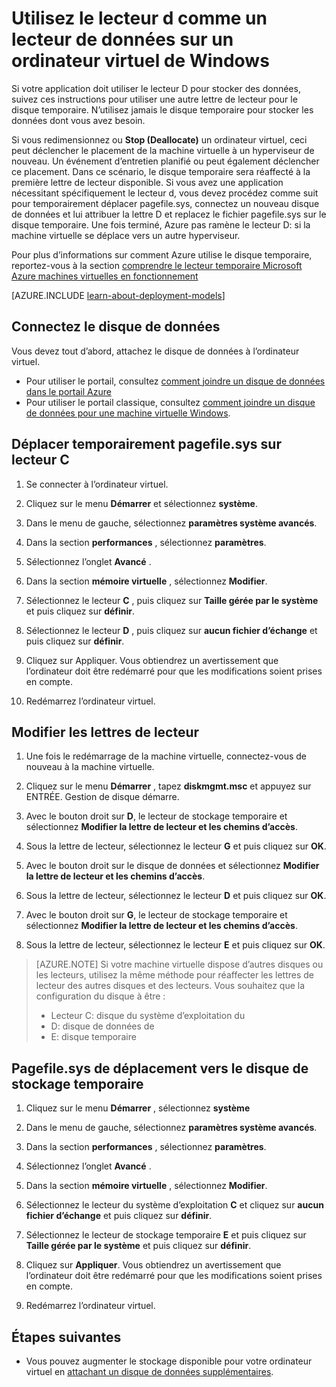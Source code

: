 <properties
    pageTitle="Vérifiez le lecteur D: d’un ordinateur virtuel un disque de données | Microsoft Azure"
    description="Décrit comment modifier des lettres de lecteur d’un ordinateur virtuel de Windows afin que vous puissiez utiliser le lecteur D: comme un lecteur de données."
    services="virtual-machines-windows"
    documentationCenter=""
    authors="cynthn"
    manager="timlt"
    editor=""
    tags="azure-resource-manager,azure-service-management"/>

<tags
    ms.service="virtual-machines-windows"
    ms.workload="infrastructure-services"
    ms.tgt_pltfrm="vm-windows"
    ms.devlang="na"
    ms.topic="article"
    ms.date="09/27/2016"
    ms.author="cynthn"/>

# <a name="use-the-d-drive-as-a-data-drive-on-a-windows-vm"></a>Utilisez le lecteur d comme un lecteur de données sur un ordinateur virtuel de Windows 

Si votre application doit utiliser le lecteur D pour stocker des données, suivez ces instructions pour utiliser une autre lettre de lecteur pour le disque temporaire. N’utilisez jamais le disque temporaire pour stocker les données dont vous avez besoin.

Si vous redimensionnez ou **Stop (Deallocate)** un ordinateur virtuel, ceci peut déclencher le placement de la machine virtuelle à un hyperviseur de nouveau. Un événement d’entretien planifié ou peut également déclencher ce placement. Dans ce scénario, le disque temporaire sera réaffecté à la première lettre de lecteur disponible. Si vous avez une application nécessitant spécifiquement le lecteur d, vous devez procédez comme suit pour temporairement déplacer pagefile.sys, connectez un nouveau disque de données et lui attribuer la lettre D et replacez le fichier pagefile.sys sur le disque temporaire. Une fois terminé, Azure pas ramène le lecteur D: si la machine virtuelle se déplace vers un autre hyperviseur.

Pour plus d’informations sur comment Azure utilise le disque temporaire, reportez-vous à la section [comprendre le lecteur temporaire Microsoft Azure machines virtuelles en fonctionnement](https://blogs.msdn.microsoft.com/mast/2013/12/06/understanding-the-temporary-drive-on-windows-azure-virtual-machines/)

[AZURE.INCLUDE [learn-about-deployment-models](../../includes/learn-about-deployment-models-both-include.md)]

## <a name="attach-the-data-disk"></a>Connectez le disque de données

Vous devez tout d’abord, attachez le disque de données à l’ordinateur virtuel. 

- Pour utiliser le portail, consultez [comment joindre un disque de données dans le portail Azure](virtual-machines-windows-attach-disk-portal.md)
- Pour utiliser le portail classique, consultez [comment joindre un disque de données pour une machine virtuelle Windows](virtual-machines-windows-classic-attach-disk.md). 


## <a name="temporarily-move-pagefilesys-to-c-drive"></a>Déplacer temporairement pagefile.sys sur lecteur C

1. Se connecter à l’ordinateur virtuel. 

2. Cliquez sur le menu **Démarrer** et sélectionnez **système**.

3. Dans le menu de gauche, sélectionnez **paramètres système avancés**.

4. Dans la section **performances** , sélectionnez **paramètres**.

5. Sélectionnez l’onglet **Avancé** .

5. Dans la section **mémoire virtuelle** , sélectionnez **Modifier**.

6. Sélectionnez le lecteur **C** , puis cliquez sur **Taille gérée par le système** et puis cliquez sur **définir**.

7. Sélectionnez le lecteur **D** , puis cliquez sur **aucun fichier d’échange** et puis cliquez sur **définir**.

8. Cliquez sur Appliquer. Vous obtiendrez un avertissement que l’ordinateur doit être redémarré pour que les modifications soient prises en compte.

9. Redémarrez l’ordinateur virtuel.




## <a name="change-the-drive-letters"></a>Modifier les lettres de lecteur 

1. Une fois le redémarrage de la machine virtuelle, connectez-vous de nouveau à la machine virtuelle.

2. Cliquez sur le menu **Démarrer** , tapez **diskmgmt.msc** et appuyez sur ENTRÉE. Gestion de disque démarre.

3. Avec le bouton droit sur **D**, le lecteur de stockage temporaire et sélectionnez **Modifier la lettre de lecteur et les chemins d’accès**.

4. Sous la lettre de lecteur, sélectionnez le lecteur **G** et puis cliquez sur **OK**. 

5. Avec le bouton droit sur le disque de données et sélectionnez **Modifier la lettre de lecteur et les chemins d’accès**.

6. Sous la lettre de lecteur, sélectionnez le lecteur **D** et puis cliquez sur **OK**. 

7. Avec le bouton droit sur **G**, le lecteur de stockage temporaire et sélectionnez **Modifier la lettre de lecteur et les chemins d’accès**.

8. Sous la lettre de lecteur, sélectionnez le lecteur **E** et puis cliquez sur **OK**. 

> [AZURE.NOTE] Si votre machine virtuelle dispose d’autres disques ou les lecteurs, utilisez la même méthode pour réaffecter les lettres de lecteur des autres disques et des lecteurs. Vous souhaitez que la configuration du disque à être :  
>- Lecteur C: disque du système d’exploitation du  
>- D: disque de données de  
>- E: disque temporaire



## <a name="move-pagefilesys-back-to-the-temporary-storage-drive"></a>Pagefile.sys de déplacement vers le disque de stockage temporaire 

1. Cliquez sur le menu **Démarrer** , sélectionnez **système**

2. Dans le menu de gauche, sélectionnez **paramètres système avancés**.

3. Dans la section **performances** , sélectionnez **paramètres**.

4. Sélectionnez l’onglet **Avancé** .

5. Dans la section **mémoire virtuelle** , sélectionnez **Modifier**.

6. Sélectionnez le lecteur du système d’exploitation **C** et cliquez sur **aucun fichier d’échange** et puis cliquez sur **définir**.

7. Sélectionnez le lecteur de stockage temporaire **E** et puis cliquez sur **Taille gérée par le système** et puis cliquez sur **définir**.

8. Cliquez sur **Appliquer**. Vous obtiendrez un avertissement que l’ordinateur doit être redémarré pour que les modifications soient prises en compte.

9. Redémarrez l’ordinateur virtuel.




## <a name="next-steps"></a>Étapes suivantes
- Vous pouvez augmenter le stockage disponible pour votre ordinateur virtuel en [attachant un disque de données supplémentaires](virtual-machines-windows-attach-disk-portal.md).



